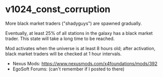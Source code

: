 # v1024_const_corruption
More black market traders ("shadyguys") are spawned gradually.

Eventually, at least 25% of all stations in the galaxy has a black market trader. This state will take a long time to be reached.

Mod activates when the universe is at least 8 hours old; after activation, black market traders will be checked at 1 hour intervals.

- Nexus Mods: https://www.nexusmods.com/x4foundations/mods/392
- EgoSoft Forums: (can't remember if I posted to there)
